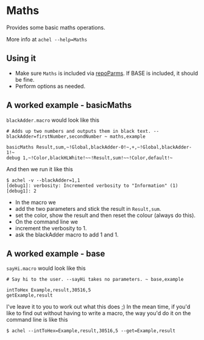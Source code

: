 # Maths

Provides some basic maths operations.

More info at `achel --help=Maths`

## Using it

* Make sure `Maths` is included via [repoParms](https://github.com/ksandom/achel/blob/master/docs/programming/creatingARepositoryWithProfiles.md#use-repoparmdefinepackages-to-create-a-profile). If BASE is included, it should be fine.
* Perform options as needed.

## A worked example - basicMaths

`blackAdder.macro` would look like this

    # Adds up two numbers and outputs them in black text. --blackAdder=firstNumber,secondNumber ~ maths,example
    
    basicMaths Result,sum,~!Global,blackAdder-0!~,+,~!Global,blackAdder-1!~
    debug 1,~!Color,blackHLWhite!~~!Result,sum!~~!Color,default!~

And then we run it like this

    $ achel -v --blackAdder=1,1
    [debug1]: verbosity: Incremented verbosity to "Information" (1)
    [debug1]: 2

* In the macro we
 * add the two parameters and stick the result in `Result,sum`.
 * set the color, show the result and then reset the colour (always do this).
* On the command line we
 * increment the verbosity to 1.
 * ask the blackAdder macro to add 1 and 1.

## A worked example - base

`sayHi.macro` would look like this

    # Say hi to the user. --sayHi takes no parameters. ~ base,example
    
    intToHex Example,result,30516,5
    getExample,result

I've leave it to you to work out what this does ;)
In the mean time, if you'd like to find out without having to write a macro, the way you'd do it on the command line is like this

    $ achel --intToHex=Example,result,30516,5 --get=Example,result
